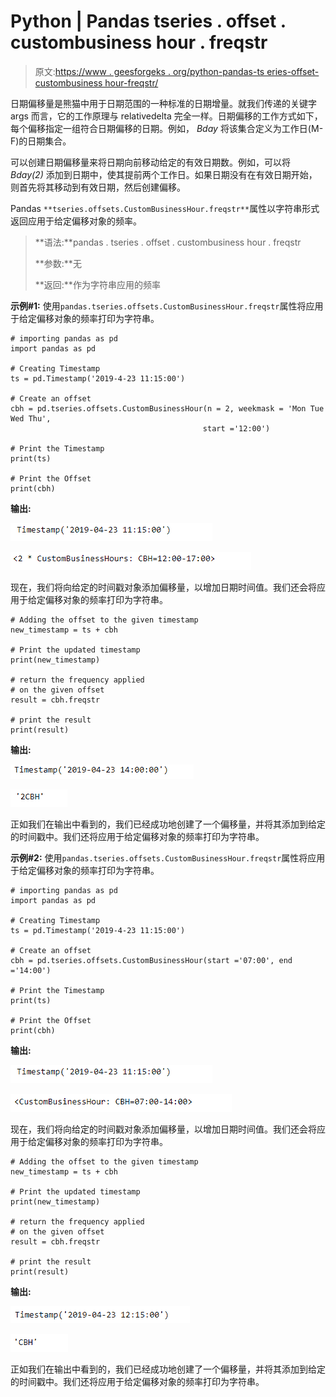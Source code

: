 # Python | Pandas tseries . offset . custombusiness hour . freqstr

> 原文:[https://www . geesforgeks . org/python-pandas-ts eries-offset-custombusiness hour-freqstr/](https://www.geeksforgeeks.org/python-pandas-tseries-offsets-custombusinesshour-freqstr/)

日期偏移量是熊猫中用于日期范围的一种标准的日期增量。就我们传递的关键字 args 而言，它的工作原理与 relativedelta 完全一样。日期偏移的工作方式如下，每个偏移指定一组符合日期偏移的日期。例如， *Bday* 将该集合定义为工作日(M-F)的日期集合。

可以创建日期偏移量来将日期向前移动给定的有效日期数。例如，可以将 *Bday(2)* 添加到日期中，使其提前两个工作日。如果日期没有在有效日期开始，则首先将其移动到有效日期，然后创建偏移。

Pandas `**tseries.offsets.CustomBusinessHour.freqstr**`属性以字符串形式返回应用于给定偏移对象的频率。

> **语法:**pandas . tseries . offset . custombusiness hour . freqstr
> 
> **参数:**无
> 
> **返回:**作为字符串应用的频率

**示例#1:** 使用`pandas.tseries.offsets.CustomBusinessHour.freqstr`属性将应用于给定偏移对象的频率打印为字符串。

```
# importing pandas as pd
import pandas as pd

# Creating Timestamp
ts = pd.Timestamp('2019-4-23 11:15:00')

# Create an offset
cbh = pd.tseries.offsets.CustomBusinessHour(n = 2, weekmask = 'Mon Tue Wed Thu',
                                           start ='12:00')

# Print the Timestamp
print(ts)

# Print the Offset
print(cbh)
```

**输出:**

![](img/e0dfb84ec590773846b3cb253771ae92.png)

![](img/4a18519f44fcbd1022ab3d34ee6834a3.png)

现在，我们将向给定的时间戳对象添加偏移量，以增加日期时间值。我们还会将应用于给定偏移对象的频率打印为字符串。

```
# Adding the offset to the given timestamp
new_timestamp = ts + cbh

# Print the updated timestamp
print(new_timestamp)

# return the frequency applied
# on the given offset
result = cbh.freqstr

# print the result
print(result)
```

**输出:**

![](img/a30fa80851ee6ae90dbb5c876ec32328.png)

![](img/b1e470b01dde609915534b08ab65f65f.png)

正如我们在输出中看到的，我们已经成功地创建了一个偏移量，并将其添加到给定的时间戳中。我们还将应用于给定偏移对象的频率打印为字符串。

**示例#2:** 使用`pandas.tseries.offsets.CustomBusinessHour.freqstr`属性将应用于给定偏移对象的频率打印为字符串。

```
# importing pandas as pd
import pandas as pd

# Creating Timestamp
ts = pd.Timestamp('2019-4-23 11:15:00')

# Create an offset
cbh = pd.tseries.offsets.CustomBusinessHour(start ='07:00', end ='14:00')

# Print the Timestamp
print(ts)

# Print the Offset
print(cbh)
```

**输出:**

![](img/e0dfb84ec590773846b3cb253771ae92.png)

![](img/32e224c371cc0f205d6d43ed7ea7995b.png)

现在，我们将向给定的时间戳对象添加偏移量，以增加日期时间值。我们还会将应用于给定偏移对象的频率打印为字符串。

```
# Adding the offset to the given timestamp
new_timestamp = ts + cbh

# Print the updated timestamp
print(new_timestamp)

# return the frequency applied
# on the given offset
result = cbh.freqstr

# print the result
print(result)
```

**输出:**

![](img/df360b6011955f9fe78ba406d14502d2.png)

![](img/085fbac0d045dc79f61f4de1683aae9c.png)

正如我们在输出中看到的，我们已经成功地创建了一个偏移量，并将其添加到给定的时间戳中。我们还将应用于给定偏移对象的频率打印为字符串。